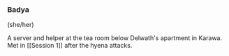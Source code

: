 ### Badya
(she/her)

A server and helper at the tea room below Delwath's apartment in Karawa. Met in [[Session 1]] after the hyena attacks.